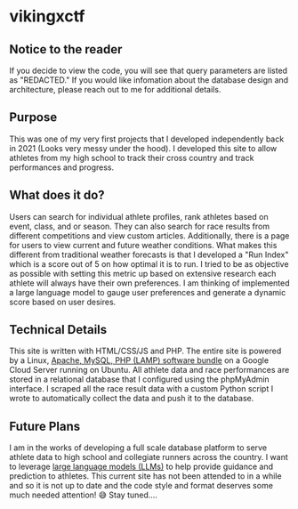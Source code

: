 # vikingxctf

## Notice to the reader
If you decide to view the code, you will see that query parameters are listed as "REDACTED." If you would like infomation about the database design and architecture, please reach out to me for additional details.

## Purpose
This was one of my very first projects that I developed independently back in 2021 (Looks very messy under the hood). I developed this site to allow athletes from my high school to track their cross country and track performances and progress. 
## What does it do?
Users can search for individual athlete profiles, rank athletes based on event, class, and or season. They can also search for race results from different competitions and view custom articles. Additionally, there is a page for users to view current and future weather conditions. What makes this different from traditional weather forecasts is that I developed a "Run Index" which is a score out of 5 on how optimal it is to run. I tried to be as objective as possible with setting this metric up based on extensive research each athlete will always have their own preferences. I am thinking of implemented a large language model to gauge user preferences and generate a dynamic score based on user desires. 

## Technical Details
This site is written with HTML/CSS/JS and PHP. The entire site is powered by a Linux, [Apache, MySQL, PHP (LAMP) software bundle](https://en.wikipedia.org/wiki/LAMP_(software_bundle)) on a Google Cloud Server running on Ubuntu. All athlete data and race performances are stored in a relational database that I configured using the phpMyAdmin interface. I scraped all the race result data with a custom Python script I wrote to automatically collect the data and push it to the database.

## Future Plans
I am in the works of developing a full scale database platform to serve athlete data to high school and collegiate runners across the country. I want to leverage [large language models (LLMs)](https://en.wikipedia.org/wiki/Large_language_model) to help provide guidance and prediction to athletes. This current site has not been attended to in a while and so it is not up to date and the code style and format deserves some much needed attention! 😅 Stay tuned....
